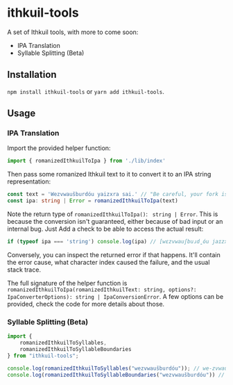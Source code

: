 # ithkuil-tools

A set of Ithkuil tools, with more to come soon:

* IPA Translation
* Syllable Splitting (Beta)

## Installation

`npm install ithkuil-tools` or `yarn add ithkuil-tools`.

## Usage

### IPA Translation

Import the provided helper function:

```typescript
import { romanizedIthkuilToIpa } from './lib/index'
```

Then pass some romanized Ithkuil text to it to convert it to an IPA string representation:

```typescript
const text = 'Wezvwaušburdóu yaizxra sai.' // "Be careful, your fork is actually a fennec."
const ipa: string | Error = romanizedIthkuilToIpa(text)
```

Note the return type of `romanizedIthkuilToIpa()`: ` string | Error`. This is because the conversion isn't guaranteed, either because of bad input or an internal bug. Just Add a check to be able to access the actual result:

```typescript
if (typeof ipa === 'string') console.log(ipa) // [wɛzvwauʃbuɹd̪óu jaɪzxɾa sai]
```

Conversely, you can inspect the returned error if that happens. It'll contain the error cause, what character index caused the failure, and the usual stack trace.

The full signature of the helper function is `romanizedIthkuilToIpa(romanizedIthkuilText: string, options?: IpaConverterOptions): string | IpaConversionError`. A few options can be provided, check the code for more details about those.

### Syllable Splitting (Beta)

```typescript
import {
    romanizedIthkuilToSyllables,
    romanizedIthkuilToSyllableBoundaries
} from "ithkuil-tools";

console.log(romanizedIthkuilToSyllables("wezvwaušburdóu")); // we-zvwauš-bur-dóu
console.log(romanizedIthkuilToSyllableBoundaries("wezvwaušburdóu")) // [ 0, 2, 8, 11, 14 ]
```
